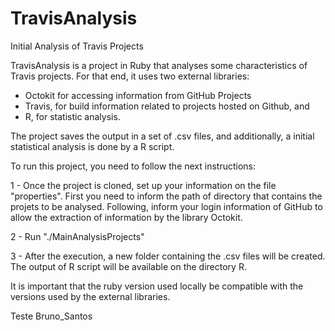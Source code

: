 # TravisAnalysis

Initial Analysis of Travis Projects

TravisAnalysis is a project in Ruby that analyses some characteristics of Travis projects. For that end, it uses two external libraries: 
 - Octokit for accessing information from GitHub Projects
 - Travis, for build information related to projects hosted on Github, and
 - R, for statistic analysis.

The project saves the output in a set of .csv files, and additionally, a initial statistical analysis is done by a R script.

To run this project, you need to follow the next instructions: 

1 - Once the project is cloned, set up your information on the file "properties". First you need to inform the path of directory that contains the projets to be analysed. Following, inform your login information of GitHub to allow the extraction of information by the library Octokit.

2 - Run "./MainAnalysisProjects"

3 - After the execution, a new folder containing the .csv files will be created. The output of R script will be available on the directory R.


It is important that the ruby version used locally be compatible with the versions used by the external libraries.

Teste Bruno_Santos